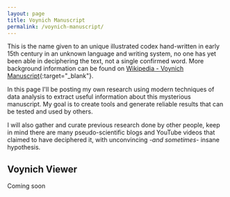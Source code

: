 ```yaml
---
layout: page
title: Voynich Manuscript
permalink: /voynich-manuscript/
---
```


This is the name given to an unique illustrated codex hand-written in early 15th century in an unknown language and writing system, no one has yet been able in deciphering the text, not a single confirmed word. More background information can be found on [Wikipedia - Voynich Manuscript](https://en.wikipedia.org/wiki/Voynich_manuscript){:target="_blank"}.

In this page I'll be posting my own research using modern techniques of data analysis to extract useful information about this mysterious manuscript. My goal is to create tools and generate reliable results that can be tested and used by others.

I will also gather and curate previous research done by other people, keep in mind there are many pseudo-scientific blogs and YouTube videos that claimed to have deciphered it, with unconvincing *-and sometimes-* insane hypothesis.

## Voynich Viewer
Coming soon
